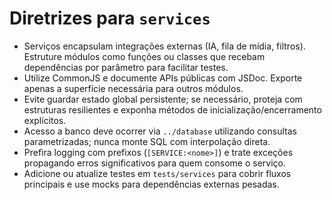 # Diretrizes para `services`

- Serviços encapsulam integrações externas (IA, fila de mídia, filtros). Estruture módulos como funções ou classes que recebam dependências por parâmetro para facilitar testes.
- Utilize CommonJS e documente APIs públicas com JSDoc. Exporte apenas a superfície necessária para outros módulos.
- Evite guardar estado global persistente; se necessário, proteja com estruturas resilientes e exponha métodos de inicialização/encerramento explícitos.
- Acesso a banco deve ocorrer via `../database` utilizando consultas parametrizadas; nunca monte SQL com interpolação direta.
- Prefira logging com prefixos (`[SERVICE:<nome>]`) e trate exceções propagando erros significativos para quem consome o serviço.
- Adicione ou atualize testes em `tests/services` para cobrir fluxos principais e use mocks para dependências externas pesadas.